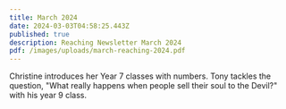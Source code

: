 ```yaml
---
title: March 2024
date: 2024-03-03T04:58:25.443Z
published: true
description: Reaching Newsletter March 2024
pdf: /images/uploads/march-reaching-2024.pdf
---
```

Christine introduces her Year 7 classes with numbers. Tony tackles the question, "What really happens when people sell their soul to the Devil?" with his year 9 class.
